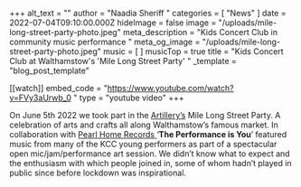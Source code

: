+++
alt_text = ""
author = "Naadia Sheriff "
categories = [ "News" ]
date = 2022-07-04T09:10:00.000Z
hideImage = false
image = "/uploads/mile-long-street-party-photo.jpeg"
meta_description = "Kids Concert Club in community music performance "
meta_og_image = "/uploads/mile-long-street-party-photo.jpeg"
music = [ ]
musicTop = true
title = "Kids Concert Club at Walthamstow's 'Mile Long Street Party' "
_template = "blog_post_template"

[[watch]]
embed_code = "https://www.youtube.com/watch?v=FVy3aUrwb_0 "
type = "youtube video"
+++

On June 5th 2022 we took part in the [Artillery’s](https://e17arttrail.co.uk/about-us/ ) Mile Long Street Party. A celebration of arts and crafts all along Walthamstow’s famous market. In collaboration with [Pearl Home Records ](http://pearlhomerecords.co.uk  )‘**The Performance is You**’ featured music from many of the KCC young performers as part of a spectacular open mic/jam/performance art session. We didn’t know what to expect and the enthusiasm with which people joined in, some of whom hadn’t played in public since before lockdown was inspirational. 
